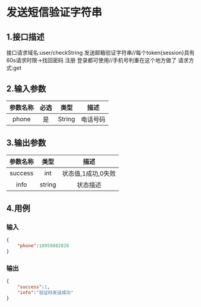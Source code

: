 # 发送短信验证字符串

## 1.接口描述

接口请求域名:user/checkString
发送邮箱验证字符串//每个token{session}具有60s请求时限->找回密码 注册 登录都可使用//手机号判重在这个地方做了
请求方式:get

## 2.输入参数

| 参数名称  | 必选  |  类型  |         描述         |
| :-------: | :---: | :----: | :------------------: |
|  phone  |  是   | String | 电话号码 |

## 3.输出参数

| 参数名称 |  类型  |        描述        |
| :------: | :----: | :----------------: |
| success | int | 状态值,1成功,0失败 |
| info | string | 状态描述 |

## 4.用例

### 输入

```json
{
    "phone":18959082820
}
```

### 输出

```json
{
    "success":1,
    "info":"验证码发送成功"
}
```
